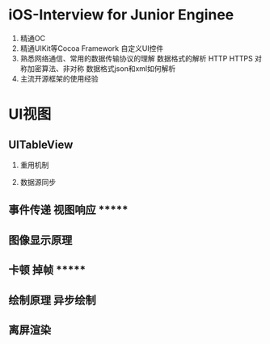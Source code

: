 # iOS-Interview for Junior Enginee
1. 精通OC
2. 精通UIKit等Cocoa Framework 自定义UI控件
3. 熟悉网络通信、常用的数据传输协议的理解 数据格式的解析 HTTP HTTPS 对称加密算法、非对称 数据格式json和xml如何解析
4. 主流开源框架的使用经验

# UI视图 
## UITableView
1. 重用机制

2. 数据源同步

## 事件传递 视图响应 *****
## 图像显示原理
## 卡顿 掉帧 *****
## 绘制原理 异步绘制
## 离屏渲染



